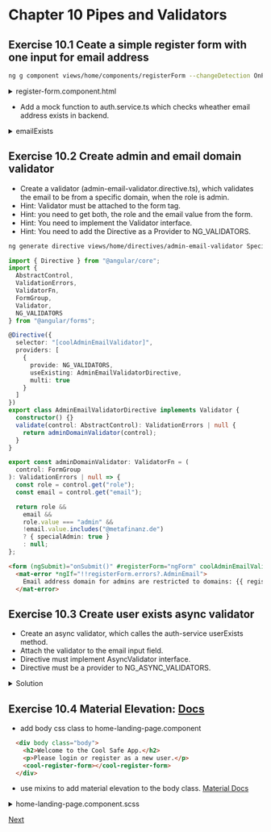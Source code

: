 # Chapter 10 Pipes and Validators

## Exercise 10.1 Ceate a simple register form with one input for email address

```bash
ng g component views/home/components/registerForm --changeDetection OnPush
```

<details><summary>register-form.component.html</summary>

```html
<form (ngSubmit)="onSubmit()" #registerForm="ngForm">
  <mat-form-field>
    <mat-select placeholder="Role" #roleInput [(value)]="state.role" matInput name="role" [(ngModel)]="state.role">
      <mat-option *ngFor="let role of roles" [value]="role">
        {{ role }}
      </mat-option>
    </mat-select>
  </mat-form-field>
  <mat-error *ngIf="!!registerForm.errors?.AdminEmail && (email.touched || email.dirty)">
    Email address domain for admins are restricted.
  </mat-error>

  <mat-form-field>
    <input
      email
      required
      name="email"
      [(ngModel)]="state.email"
      matInput
      placeholder="Email"
      #email="ngModel"
      autocomplete="section-register email"
      [ngModelOptions]="{ updateOn: 'blur' }"
    />
    <mat-error *ngIf="email?.errors?.userExists">
      user does not exists
    </mat-error>
    <mat-error *ngIf="email?.errors?.email">
      Please enter a valid email address
    </mat-error>
    <mat-error *ngIf="email?.errors?.required"> Email is <strong>required</strong> </mat-error>
  </mat-form-field>

  <button [disabled]="!registerForm.valid" mat-button color="primary">
    Register
  </button>
</form>
```

```typescript
import { Component, OnInit, ChangeDetectionStrategy } from "@angular/core";

@Component({
  selector: "cool-register-form",
  templateUrl: "./register-form.component.html",
  styleUrls: ["./register-form.component.scss"],
  changeDetection: ChangeDetectionStrategy.OnPush
})
export class RegisterFormComponent implements OnInit {
  model = { email: "" };

  constructor() {}

  ngOnInit() {}

  onSubmit() {
    console.log("Register user with email: ", this.model.email);
  }
}
```

</details>

- Add a mock function to auth.service.ts which checks wheather email address exists in backend.

<details><summary>emailExists</summary>

```typescript
  emailExists(email: string): Promise<boolean> {
    return timer(300)
      .pipe(
        map(time => {
          if (
            Math.random()*100 < 20
          ) {
            return true;
          } else {
            return false;
          }
        })
      )
      .toPromise();
  }
```

</details>

## Exercise 10.2 Create admin and email domain validator

- Create a validator (admin-email-validator.directive.ts), which validates the email to be from a specific domain, when the role is admin.
- Hint: Validator must be attached to the form tag.
- Hint: you need to get both, the role and the email value from the form.
- Hint: You need to implement the Validator interface.
- Hint: You need to add the Directive as a Provider to NG_VALIDATORS.

```bash
ng generate directive views/home/directives/admin-email-validator SpecialAdminValidatorDirective --module home
```

```typescript
import { Directive } from "@angular/core";
import {
  AbstractControl,
  ValidationErrors,
  ValidatorFn,
  FormGroup,
  Validator,
  NG_VALIDATORS
} from "@angular/forms";

@Directive({
  selector: "[coolAdminEmailValidator]",
  providers: [
    {
      provide: NG_VALIDATORS,
      useExisting: AdminEmailValidatorDirective,
      multi: true
    }
  ]
})
export class AdminEmailValidatorDirective implements Validator {
  constructor() {}
  validate(control: AbstractControl): ValidationErrors | null {
    return adminDomainValidator(control);
  }
}

export const adminDomainValidator: ValidatorFn = (
  control: FormGroup
): ValidationErrors | null => {
  const role = control.get("role");
  const email = control.get("email");

  return role &&
    email &&
    role.value === "admin" &&
    !email.value.includes("@metafinanz.de")
    ? { specialAdmin: true }
    : null;
};
```

```html
<form (ngSubmit)="onSubmit()" #registerForm="ngForm" coolAdminEmailValidator>
  <mat-error *ngIf="!!registerForm.errors?.AdminEmail">
    Email address domain for admins are restricted to domains: {{ registerForm?.errors?.AdminEmail?.domains }}
  </mat-error>
```

</details>

## Exercise 10.3 Create user exists async validator

- Create an async validator, which calles the auth-service userExists method.
- Attach the validator to the email input field.
- Directive must implement AsyncValidator interface.
- Directive must be a provider to NG_ASYNC_VALIDATORS.

<details><summary>Solution</summary>

Create user-exists-validator.directive.ts

```bash
ng generate directive views/home/directives/user-exists-validator UserExistsValidatorDirective --module home
```

```typescript
import { Directive } from "@angular/core";
import {
  AsyncValidator,
  ValidationErrors,
  AbstractControl,
  NG_ASYNC_VALIDATORS
} from "@angular/forms";
import { Observable, from } from "rxjs";
import { map, catchError, take } from "rxjs/operators";
import { AuthService } from "~core/services/auth.service";

@Directive({
  selector: "[coolUserExistsValidator]",
  providers: [
    {
      provide: NG_ASYNC_VALIDATORS,
      useExisting: UserExistsValidatorDirective,
      multi: true
    }
  ]
})
export class UserExistsValidatorDirective implements AsyncValidator {
  constructor(private service: AuthService) {}

  validate(
    ctrl: AbstractControl
  ): Promise<ValidationErrors | null> | Observable<ValidationErrors | null> {
    console.log("UserExistsDirective", ctrl);
    return from(this.service.emailExists(ctrl.value)).pipe(
      map(isTaken => (isTaken ? { userExists: "user already exists" } : null)),
      catchError(() => null)
    );
  }
}
```

</details>

## Exercise 10.4 Material Elevation: [Docs](https://material.io/design/environment/elevation.html)

- add body css class to home-landing-page.component

```html
  <div body class="body">
    <h2>Welcome to the Cool Safe App.</h2>
    <p>Please login or register as a new user.</p>
    <cool-register-form></cool-register-form>
  </div>
```

- use mixins to add material elevation to the body class. [Material Docs](https://material.angular.io/guide/elevation)

<details><summary>home-landing-page.component.scss</summary>

```scss
@import "~@angular/material/theming";
.body {
  // Adds a shadow for elevation level 2 with default color and full opacity:
  @include mat-elevation(2);
  padding: 20px;
  margin: 10px;
}
```

</details>

[Next](chapter11.md)
